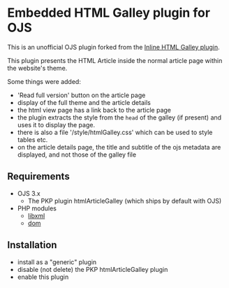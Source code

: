 # Embedded HTML Galley plugin for OJS

This is an unofficial OJS plugin forked from the [Inline HTML Galley plugin](https://github.com/ulsdevteam/inlineHtmlGalley).

This plugin presents the HTML Article inside the normal article page within the website's theme. 

Some things were added:

* 'Read full version' button on the article page
* display of the full theme and the article details
* the html view page has a link back to the article page
* the plugin extracts the style from the `head` of the galley (if present) and uses it to display the page.
* there is also a file '/style/htmlGalley.css' which can be used to style tables etc. 
* on the article details page, the title and subtitle of the ojs metadata are displayed, and not those of the galley file



## Requirements

* OJS 3.x
  * The PKP plugin htmlArticleGalley (which ships by default with OJS)
* PHP modules
  * [libxml](https://www.php.net/manual/en/book.libxml.php)
  * [dom](https://www.php.net/manual/en/book.dom.php)

## Installation

* install as a "generic" plugin
* disable (not delete) the PKP htmlArticleGalley plugin
* enable this plugin


